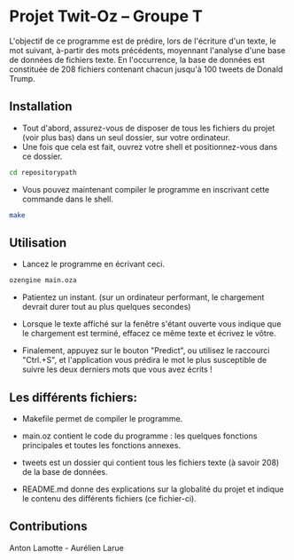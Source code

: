 # Projet Twit-Oz – Groupe T
L'objectif de ce programme est de prédire, lors de l'écriture d'un texte, le mot suivant, à-partir des mots précédents, moyennant l'analyse d'une base de données de fichiers texte.
En l'occurrence, la base de données est constituée de 208 fichiers contenant chacun jusqu'à 100 tweets de Donald Trump.

## Installation

* Tout d'abord, assurez-vous de disposer de tous les fichiers du projet (voir plus bas) dans un seul dossier, sur votre ordinateur.
* Une fois que cela est fait, ouvrez votre shell et positionnez-vous dans ce
dossier.
```bash
cd repositorypath
```

* Vous pouvez maintenant compiler le programme en inscrivant cette
commande dans le shell.
```bash
make 
```

## Utilisation
* Lancez le programme en écrivant ceci.
```bash
ozengine main.oza
```

* Patientez un instant. (sur un ordinateur performant, le chargement devrait durer tout au plus quelques secondes)

* Lorsque le texte affiché sur la fenêtre s'étant ouverte vous indique que le chargement est terminé, effacez ce même texte et écrivez le vôtre. 

* Finalement, appuyez sur le bouton "Predict", ou utilisez le raccourci "Ctrl.+S", et l'application vous prédira le mot le plus susceptible de suivre les deux derniers mots que vous avez écrits !

## Les différents fichiers:
* Makefile permet de compiler le programme.
 
* main.oz contient le code du programme : les quelques fonctions principales et toutes les fonctions annexes.

* tweets est un dossier qui contient tous les fichiers texte (à savoir 208) de la base de données.

* README.md donne des explications sur la globalité du projet et indique le contenu des différents fichiers (ce fichier-ci).

## Contributions
Anton Lamotte - Aurélien Larue

